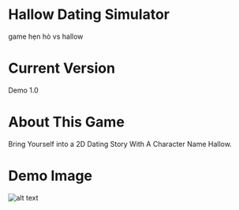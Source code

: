 # Hallow Dating Simulator
game hẹn hò vs hallow

# Current Version
Demo 1.0

# About This Game
Bring Yourself into a 2D Dating Story With A Character Name Hallow.

# Demo Image
![alt text](https://i.ibb.co/D70Cy1q/screenshot0002.png)

